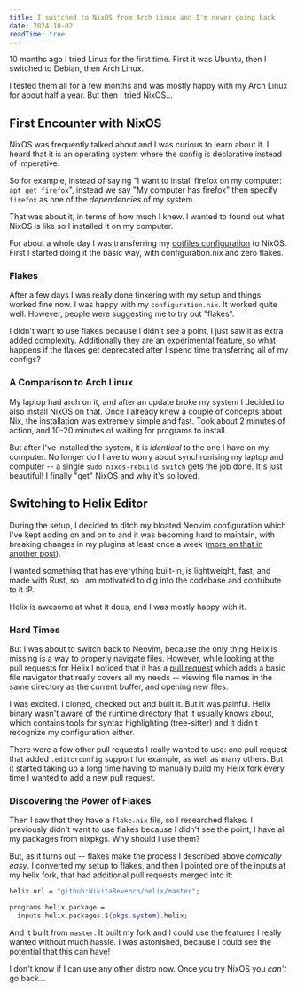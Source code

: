 ```yaml
---
title: I switched to NixOS from Arch Linux and I'm never going back
date: 2024-10-02
readTime: true
---
```


10 months ago I tried Linux for the first time. First it was Ubuntu, then I switched to Debian, then Arch Linux.

I tested them all for a few months and was mostly happy with my Arch Linux for about half a year. But then I tried NixOS...

<!--more-->

## First Encounter with NixOS

NixOS was frequently talked about and I was curious to learn about it. I heard that it is an operating system where the config is declarative instead of imperative.

So for example, instead of saying "I want to install firefox on my computer: `apt get firefox`", instead we say "My computer has firefox" then specify `firefox` as one of the _dependencies_ of my system.

That was about it, in terms of how much I knew. I wanted to found out what NixOS is like so I installed it on my computer.

For about a whole day I was transferring my [dotfiles configuration](https://github.com/nik-rev/dotfiles) to NixOS. First I started doing it the basic way, with configuration.nix and zero flakes.

### Flakes

After a few days I was really done tinkering with my setup and things worked fine now. I was happy with my `configuration.nix`. It worked quite well. However, people were suggesting me to try out "flakes".

I didn't want to use flakes because I didn't see a point, I just saw it as extra added complexity. Additionally they are an experimental feature, so what happens if the flakes get deprecated after I spend time transferring all of my configs?

### A Comparison to Arch Linux

My laptop had arch on it, and after an update broke my system I decided to also install NixOS on that. Once I already knew a couple of concepts about Nix, the installation was extremely simple and fast. Took about 2 minutes of action, and 10-20 minutes of waiting for programs to install.

But after I've installed the system, it is _identical_ to the one I have on my computer. No longer do I have to worry about synchronising my laptop and computer -- a single `sudo nixos-rebuild switch` gets the job done. It's just beautiful! I finally "get" NixOS and why it's so loved.

## Switching to Helix Editor

During the setup, I decided to ditch my bloated Neovim configuration which I've kept adding on and on to and it was becoming hard to maintain, with breaking changes in my plugins at least once a week ([more on that in another post](/post/switched-to-helix)).

I wanted something that has everything built-in, is lightweight, fast, and made with Rust, so I am motivated to dig into the codebase and contribute to it :P.

Helix is awesome at what it does, and I was mostly happy with it.

### Hard Times

But I was about to switch back to Neovim, because the only thing Helix is missing is a way to properly navigate files. However, while looking at the pull requests for Helix I noticed that it has a [pull request](https://github.com/helix-editor/helix/pull/11285) which adds a basic file navigator that really covers all my needs -- viewing file names in the same directory as the current buffer, and opening new files.

I was excited. I cloned, checked out and built it. But it was painful. Helix binary wasn't aware of the runtime directory that it usually knows about, which contains tools for syntax highlighting (tree-sitter) and it didn't recognize my configuration either.

There were a few other pull requests I really wanted to use: one pull request that added `.editorconfig` support for example, as well as many others. But it started taking up a long time having to manually build my Helix fork every time I wanted to add a new pull request.

### Discovering the Power of Flakes

Then I saw that they have a `flake.nix` file, so I researched flakes. I previously didn't want to use flakes because I didn't see the point, I have all my packages from nixpkgs. Why should I use them?

But, as it turns out -- flakes make the process I described above _comically easy_. I converted my setup to flakes, and then I pointed one of the inputs at my helix fork, that had additional pull requests merged into it:

<!-- TODO: add styles for code blocks with titles -->

```nix {title="flake.nix"}
helix.url = "github:NikitaRevenco/helix/master";
```

```nix {title="home.nix"}
programs.helix.package =
  inputs.helix.packages.${pkgs.system}.helix;
```

And it built from `master`. It built my fork and I could use the features I really wanted without much hassle. I was astonished, because I could see the potential that this can have!

I don't know if I can use any other distro now. Once you try NixOS you _can't_ go back...
